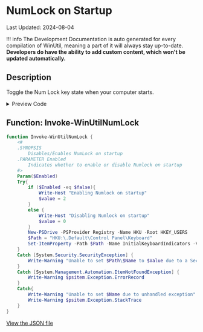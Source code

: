 ﻿# NumLock on Startup

Last Updated: 2024-08-04


!!! info
     The Development Documentation is auto generated for every compilation of WinUtil, meaning a part of it will always stay up-to-date. **Developers do have the ability to add custom content, which won't be updated automatically.**


## Description

Toggle the Num Lock key state when your computer starts.

<!-- BEGIN CUSTOM CONTENT -->

<!-- END CUSTOM CONTENT -->

<details>
<summary>Preview Code</summary>

```json
{
    "Content":  "NumLock on Startup",
    "Description":  "Toggle the Num Lock key state when your computer starts.",
    "category":  "Customize Preferences",
    "link":  "https://christitustech.github.io/winutil/dev/tweaks/Shortcuts/Shortcut",
    "panel":  "2",
    "Order":  "a102_",
    "Type":  "Toggle"
}
```
</details>

## Function: Invoke-WinUtilNumLock
```powershell
function Invoke-WinUtilNumLock {
    <#
    .SYNOPSIS
        Disables/Enables NumLock on startup
    .PARAMETER Enabled
        Indicates whether to enable or disable Numlock on startup
    #>
    Param($Enabled)
    Try{
        if ($Enabled -eq $false){
            Write-Host "Enabling Numlock on startup"
            $value = 2
        }
        else {
            Write-Host "Disabling Numlock on startup"
            $value = 0
        }
        New-PSDrive -PSProvider Registry -Name HKU -Root HKEY_USERS
        $Path = "HKU:\.Default\Control Panel\Keyboard"
        Set-ItemProperty -Path $Path -Name InitialKeyboardIndicators -Value $value
    }
    Catch [System.Security.SecurityException] {
        Write-Warning "Unable to set $Path\$Name to $Value due to a Security Exception"
    }
    Catch [System.Management.Automation.ItemNotFoundException] {
        Write-Warning $psitem.Exception.ErrorRecord
    }
    Catch{
        Write-Warning "Unable to set $Name due to unhandled exception"
        Write-Warning $psitem.Exception.StackTrace
    }
}
```


<!-- BEGIN SECOND CUSTOM CONTENT -->

<!-- END SECOND CUSTOM CONTENT -->

[View the JSON file](https://github.com/ChrisTitusTech/winutil/tree/main/config/tweaks.json)

